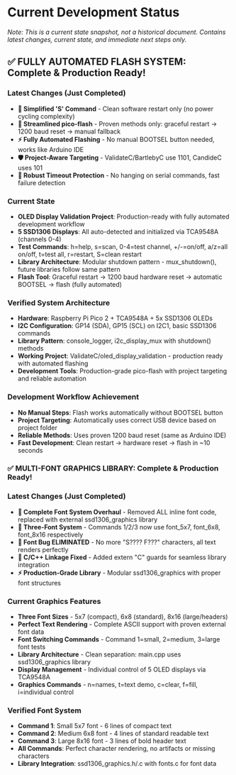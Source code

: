 # Current Development Status
*Note: This is a current state snapshot, not a historical document. Contains latest changes, current state, and immediate next steps only.*

## ✅ FULLY AUTOMATED FLASH SYSTEM: Complete & Production Ready!

### Latest Changes (Just Completed)
- **🧹 Simplified 'S' Command** - Clean software restart only (no power cycling complexity)
- **🔧 Streamlined pico-flash** - Proven methods only: graceful restart → 1200 baud reset → manual fallback
- **⚡ Fully Automated Flashing** - No manual BOOTSEL button needed, works like Arduino IDE
- **🛡️ Project-Aware Targeting** - ValidateC/BartlebyC use 1101, CandideC uses 101
- **🔄 Robust Timeout Protection** - No hanging on serial commands, fast failure detection

### Current State
- **OLED Display Validation Project**: Production-ready with fully automated development workflow
- **5 SSD1306 Displays**: All auto-detected and initialized via TCA9548A (channels 0-4)
- **Test Commands**: h=help, s=scan, 0-4=test channel, +/-=on/off, a/z=all on/off, t=test all, r=restart, S=clean restart
- **Library Architecture**: Modular shutdown pattern - mux_shutdown(), future libraries follow same pattern
- **Flash Tool**: Graceful restart → 1200 baud hardware reset → automatic BOOTSEL → flash (fully automated)

### Verified System Architecture
- **Hardware**: Raspberry Pi Pico 2 + TCA9548A + 5x SSD1306 OLEDs
- **I2C Configuration**: GP14 (SDA), GP15 (SCL) on I2C1, basic SSD1306 commands
- **Library Pattern**: console_logger, i2c_display_mux with shutdown() methods
- **Working Project**: ValidateC/oled_display_validation - production ready with automated flashing
- **Development Tools**: Production-grade pico-flash with project targeting and reliable automation

### Development Workflow Achievement
- **No Manual Steps**: Flash works automatically without BOOTSEL button
- **Project Targeting**: Automatically uses correct USB device based on project folder
- **Reliable Methods**: Uses proven 1200 baud reset (same as Arduino IDE)
- **Fast Development**: Clean restart → hardware reset → flash in ~10 seconds

### ✅ MULTI-FONT GRAPHICS LIBRARY: Complete & Production Ready!

### Latest Changes (Just Completed)
- **🎨 Complete Font System Overhaul** - Removed ALL inline font code, replaced with external ssd1306_graphics library
- **📝 Three-Font System** - Commands 1/2/3 now use font_5x7, font_6x8, font_8x16 respectively
- **🐛 Font Bug ELIMINATED** - No more "S???? F???" characters, all text renders perfectly
- **🔧 C/C++ Linkage Fixed** - Added extern "C" guards for seamless library integration
- **⚡ Production-Grade Library** - Modular ssd1306_graphics with proper font structures

### Current Graphics Features
- **Three Font Sizes** - 5x7 (compact), 6x8 (standard), 8x16 (large/headers)
- **Perfect Text Rendering** - Complete ASCII support with proven external font data
- **Font Switching Commands** - Command 1=small, 2=medium, 3=large font tests
- **Library Architecture** - Clean separation: main.cpp uses ssd1306_graphics library
- **Display Management** - Individual control of 5 OLED displays via TCA9548A
- **Graphics Commands** - n=names, t=text demo, c=clear, f=fill, i=individual control

### Verified Font System
- **Command 1**: Small 5x7 font - 6 lines of compact text
- **Command 2**: Medium 6x8 font - 4 lines of standard readable text  
- **Command 3**: Large 8x16 font - 3 lines of bold header text
- **All Commands**: Perfect character rendering, no artifacts or missing characters
- **Library Integration**: ssd1306_graphics.h/.c with fonts.c for font data